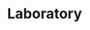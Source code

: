 ---
title: Laboratory
year: 2022-10-01
img: '@assets/projects/lab.webp'
url: https://lab.micvolo.com
tags: Animations - Experiments - Archive
---